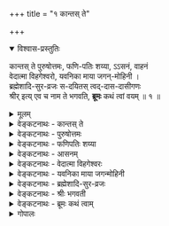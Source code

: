 +++
title = "१ कान्तस् ते"

+++

<details open><summary>विश्वास-प्रस्तुतिः</summary>

कान्तस् ते पुरुषोत्तमः, फणि-पतिः शय्या, ऽऽसनं, वाहनं  
वेदात्मा विहगेश्वरो, यवनिका माया जगन्-मोहिनी ।  
ब्रह्मेशादि-सुर-व्रजः स-दयितस् त्वद्-दास-दासीगणः  
श्रीर् इत्य् एव च नाम ते भगवति, **ब्रूमः** कथं त्वां वयम् ॥ १ ॥
</details>

<details><summary>मूलम्</summary>

कान्तस्ते पुरुषोत्तमः फणिपतिः शय्याऽऽसनं वाहनं वेदात्मा विहगेश्वरो यवनिका माया जगन्मोहिनी ।  
ब्रह्मेशादिसुरव्रजः सदयितस्त्वद्दासदासीगणः श्रीरित्येव च नाम ते भगवति ब्रूमः कथं त्वां वयम् ॥ १ ॥
</details>

<details><summary>वेङ्कटनाथः - कान्तस् ते</summary>
कान्तस्त्-अ
**कान्तस्त** इति । कान्तः - प्रियः, अनुरूपपतिरित्यर्थः ।  
ते - सर्वमङ्गलास्पदत्वेन प्रमाणसिद्धायाः ।  
एतत्-पद-द्वयाभिप्रेतं व्यञ्जितं गद्ये  
“देव-देव-दिव्य-महिषीम् (शरणागतिगद्ये)” इति ।  

</details>

<details><summary>वेङ्कटनाथः - पुरुषोत्तमः</summary>

“द्वाविमौ पुरुषौ लोके (गीता १५.१६)” इत्यादिभिस्  
स्वेनैव निरुक्तेन परत्व-व्यञ्जकेन समाख्या-विशेषेण लक्ष्मी-कान्तं विशिनष्टि - **पुरुषोत्तम** इति ।  
अत्र पञ्चम्य्-आदि-विभक्ति-त्रयेऽपि समासश् शब्द-वित्-सम्मतः ।  
अनेन हिरण्यगर्भादीनाम् अपि भगवद्-अपेक्षया ऽधमत्व-व्यञ्जनात्  
तत्-पत्नीभ्यः पुरुषोत्तम-पत्न्या उत्तमत्वं सूचितम् ।  
अवतारेऽपि ह्यसौ “नारीणामुत्तमा (रामायणे बाल. १.२७)” इत्युच्यते ।  
एवम् अस्याः पति-संबन्धेन प्रकर्ष उक्तः ।
</details>

<details><summary>वेङ्कटनाथः - फणिपतिः शय्या</summary>

अथ पत्युर् इव विभूति-संबन्धेनापि प्रकर्षं वदन्  
नित्य-सूरि-परिवृढानाम् अपि एतद्-उपकरणत्वम् उदाहरति – **फणिपतिः शय्येति** ।  
अत्र फणिपति-शब्देन सुरभिसुकुमार-शीतल-विशालोन्नतत्वादि-रूपाः पर्यङ्कगुणा व्यज्यन्ते ।  
तत्-प्रभावश् च,  

> “कल्पान्ते यस्य वक्त्रेभ्यो  
> विषानल-शिखोज्ज्वलः ।  
> सङ्कर्षणात्मको रुद्रो  
> **निष्क्रम्यात्ति** जगत्-त्रयम् ॥  
> स **बिभ्रच्**-छेखरी-भूतम्  
> अ-शेषं क्षिति-मण्डलम् ।  
> **आस्ते** पाताल-मूल-स्थः  
> शेषो ऽशेष-**सुरार्चितः** ॥  
> तस्य वीर्यं प्रभावं च  
> स्वरूपं रूपम् एव च ।  
> **न** हि **वर्णयितुं** शक्यं  
> **ज्ञातुं** वा त्रिदशैर् अपि ॥  
> (वि. पु. २.५.१९-२१) 

इत्यादिषु प्रसिद्धः ।  
स्तोत्रे च “तया सहासीनमनन्तभोगिनि (३९)” इत्यादौ ।  
</details>

<details><summary>वेङ्कटनाथः - आसनम्</summary>

**आसन**-शब्द इह काकाक्षि-न्यायाद् उभयतो योज्यः ।  
उक्तं ह्य् आद्ये पुराणे तन्-नाम-सहस्रे,  

> “भोगप्रिया भोगवती  
> भोगीन्द्र-शयनासना  
> (लक्ष्मीसहस्रनामस्तोत्रे १२० श्लो.)” 

इति, 

> “अजिता कर्षणी नीतिर्  
> गरुडा गरुडासना  
> (लक्ष्मीसहस्रनामस्तोत्रे १०० श्लो.)” 

इति च ।
</details>

<details><summary>वेङ्कटनाथः - वेदात्मा विहगेश्वरः</summary>

> “वहेयं यज्ञं प्रविशेयं वेदान्” 

इति सौपर्ण-श्रुति- (ऋग्वेदखिल-सौपर्णाध्याये ३०.१०) -विवक्षितं वेदाभिमानि-देवताधिष्ठातृत्वम् अभिप्रेत्याह - **वेदात्मा विहगेश्वर** इति ।  
वेदाधिष्ठातृतया वेदानाम् आत्मा;  
यद् वा, तद्-विशिष्टत्वेन तत्-समानाधिकरणतया वेद आत्मा यस्येति विग्रहः ।  
“सुपर्णोऽसि गरुत्मान् (तैत्तिरीयसंहिता ४-१-४२)” इत्यादिष्व् अप्य् अस्य वेदात्मत्वं ग्राह्यम् ।  
एवं सर्व-वेदाभिमानितया सर्वज्ञत्वम् अप्य् अस्य सूच्यते ।  
बलादि-गुण-जातम् अपि अमृता(प)हरणादिषु प्रसिद्धम् ।  

यद्यपि विहगेश्वर-शब्दः  

> “सत्यः सुपर्णो गरुडस्  
तार्क्ष्यस् तु विहगेश्वरः”  

इति श्रीसात्त्वतादिषु प्राणादि-पञ्चकाधिपतित्वेनावस्थितस्य गरुडस्य  
व्यूह-विशेषम् अभिधत्ते,  
तथाप्यत्र विशेषकाभावाद् गरुत्मन्-मात्र-विषयः ।  

**फणिपतिविहगेश्वरयोर्** उपादानम् इह  
मिथो विरुद्ध-जातीयैर् अप्य् अविरोधेन युगपत् सेव्यत्वं सूचयति ।  
कैमुत्याद् अन्येषां नित्यानां मुक्तानाम् अप्य् एतत्-परिजन-परिच्छद-भावेनावस्थानं ख्याप्यते,  
तेषाम् अप्य् एतद्-आज्ञा-करत्वम् उक्तं  
श्रीवकुण्ठगद्ये “शेष-शेषाशनादि-सर्व-परिजनम्” इत्यादिना ।  
एवं सर्वस्या अपि _नित्य-विभूतेस्_ तच्छेषत्वं तात्पर्यतः प्रदर्शितम् ।
</details>

<details><summary>वेङ्कटनाथः - यवनिका माया जगन्मोहिनी</summary>

अथ _लीलाविभूतौ_ अचिद्-अंशस्य प्रथमं तच्-छेषताम् आह  
**यवनिका माया जगन्मोहिनी**ति ।  
अत्र यवनिका-शब्दाभिप्रेतं  
गद्ये “भगवत्--स्व-रूप-तिरोधान-करीम् (शरणागतिगद्ये)” इति विवृतम् ।  

एतद्-ग्रन्थ-द्वय-तात्पर्येण दिव्य-दम्-पत्योर्  
अनाश्रितापेक्षया त्रिगुण-तिरस्-करण्या तिरोधेयत्वं फलितम् ।  

माया-शब्दोऽयम्  
“मायां तु प्रकृतिं विद्यात् (श्वेताश्वतरोपनिषत् ४-१०)”  
इति प्रकृति-विषयतया श्वेताश्वतरैर् अधीतः ।  
स च विचित्र-सृष्ट्य्-उपकरणतया प्रकृतेर् आश्चर्यमयत्वं व्यञ्जयति ।  
जगन्-मोहिनीत्यनेन  
जीव-परमात्मादिषु विपरीत-धी-हेतुत्वं  
शब्दादि-गुण-परिणति-शबलित--स्व-विषय-भोग्यता-बुद्धि-जनकत्वं च विवक्षितम् ।
</details>

<details><summary>वेङ्कटनाथः - ब्रह्मेशादि-सुर-व्रजः</summary>

ईदृश-प्रकृति-मोहितानां कर्म-वश्यानां संर्वेषाम् अपि  
विष्णु-पत्नी-शेषत्वम्  
उत्कृष्ट-मुखेन कैमुत्य-न्यायाद् उपलक्षयति –  
**ब्रह्मेशादि-सुर-व्रजः सदयितस् त्वद्-दास-दासी-गण** इति । 

प्रकर्ष-निदर्शनाद् ईश्वरत्व-शङ्कास्पदयोः  

> “एतौ द्वौ विबुधश्रेष्ठौ (भार. शान्ति. ३५०-१०)” 

इत्य्-आद्य्-उक्तयोर् ब्रह्मेशयोर् अप्य्  
अग्नीन्द्रादिभिर् ऐक-राश्य-सूचनाय **व्रज-गण**-शब्दौ ।  
**सदयित** इत्य् उपादाने ऽप्य् औचित्यात्  
दासी-शब्दस् तत्-पत्न्य्-अंशे ऽन्वेतव्यः ।
</details>

<details><summary>वेङ्कटनाथः - श्रीः भगवती</summary>

उक्तार्थे श्रुत्य्-आदीनि प्रमाणानि तिष्ठन्तु,  
असाधारण-समाख्यैवालम् इति ख्यापयति -  
**श्रीर् इत्येव च नाम त** इति ।  

> “श्रयन्तीं श्रीयमाणां च  
> शृण्वतीं शृणतीम् अपि  
> (अहिर्बुधन्यसंहिता २१.८)” 

> “शृणाति निखिलं दोषं  
> शॄणाति च गुणैर् जगत् ।  
> श्रीयते चाखिलैर् नित्यं  
> श्रयते च परं पदम् ॥  
> (अहि. सं. ५१.६२)” 

इत्य्-आदि-निरुक्तिर् इहाभिप्रेता । 

> “निस्-सङ्कल्पा निराश्रया (लक्ष्मीसहस्रनामस्तोत्रे १८ श्लो.)”  

इति नाम तु  

> “श्रयते च परं पदम्”  

इत्य्-आद्य्-अ-विरोधेन नेयम्  

> “अकलङ्का ऽमृताधारा (लक्ष्मीसहस्रनामस्तोत्रे १७ श्लो.)”  

इति पूर्वोक्तानुसाराच् च ।  

अ-मृतो हि परमात्मा,  
तद्-आधारा चेयम् ।  

अत एव हि सोऽपि श्री-निवासः,  
श्रीधर इति च समाख्यायते ।  
उक्तं च श्री-सात्त्वते - 

> “यतोऽहम् आश्रयश् चास्या  
> मूर्तिर् मम तदात्मिका” 

इति ।  

यन्-निवेशात् सर्वत्र प्राशस्त्य-धीः,  
सैव हि ते समाख्येत्य् एव-काराभिप्रायः ।  

निर्दोष-मङ्गल-गुणाकरत्व-ज्ञापनाय **भगवतीत्य्** उक्तिः ।  
</details>


<details><summary>वेङ्कटनाथः - ब्रूमः कथं त्वाम्</summary>

ईदृशातिशय-शालिन्याः श्रियो यथावत् स्तोतुम् अशक्यतामाह - **ब्रूमः कथं त्वाम्** इति ॥  
**त्वाम्** - उक्त-प्रक्रियया  
विष्णु-पत्नीत्वेन, तद्-इतर-सर्व-शेषित्वेन, तद्-उचित-नाम-धेयादि-योगेन च प्रसिद्धाम्  

> “न ते वर्णयितुं शक्ता  
> गुणान् जिह्वाऽपि वेधसः  
> (वि. पु. १.९.१३३)”

इति चतुर्-मुखेनापि स्तोतुम् अशक्यतयोक्तां चेति भावः ।  

**वयं** - परिमित-ज्ञान-शक्तयः । 

> “ब्रह्माद्यास् सकला देवा  
> मुनयश् च तपोधनाः ।  
> त्वां स्तोतुम् अपि नेशानास्  
> त्वत्-प्रसाद-लवं विना ॥” 

इति वचनानुसारेण  
ब्रह्मादीनां स्वस्य चात्राविशेष-व्यञ्जनाय बहुवचनम् । 

**कथं ब्रूमः** – कार्त्स्न्येन त्वद्वर्णनमशक्यं, परिच्छिद्य वर्णनं त्वनुचितमिति भावः ।

ये पुनराहुः - 

> श्रीर् नाम भगवतः सर्व-कर्तुर् अधिष्ठेया प्रकृतिर् 

इति, ये च 

> तस्य सत्ताऽहन्ता-प्रभा-शक्ति-विद्येच्छा-भोक्तृतादि-रूपेयम्,  
> शास्त्रेषु तथा-तथा व्यपदेश-दर्शनाद् 

इत्याहुः; तेषां तत्रतत्रैव शास्त्रे निर्बाधेन चेतनत्व-व्यपदेशेन निरासः ।  
अत्राप्ययमर्थः ते त्वामिति युष्मच्छब्देन, संबोधनेन च श्रियश्चेतनत्वमुपस्थापयता सूचितः । सत्तादिशब्दास्त्वस्यां भगवदन्तरङ्गविशेषणत्वाद्यभिप्रायाः । प्रकृतेरन्यत्वं तु ते यवनिकेत्यनेनापि दर्शितम् । न चास्याः प्रकृतिशब्दोपात्ततामात्रेण त्रिगुणद्रव्यतादात्म्यम्, “वासुदेवः परा प्रकृतिः (पाञ्चरात्राधिकरणभाष्ये)”, “प्रकृतिश्च प्रतिज्ञादृष्टान्तानुपरोधात् (ब्र. सू. १.४.२३)” इत्युक्ते भगवत्यपि प्रसङ्गात् । “जगदुत्पादिका शक्तिस्तव प्रकृतिरिष्यते । सैव नामसहस्रैस्तु लक्ष्मीः श्रीरिति कीर्त्यते ॥”, “मूलप्रकृतिरीशानी (लक्ष्मीसहस्रनामस्तोत्रे ६६ श्लो.)”, “प्रकृतेः पुरुषाच्चान्यस्तृतीयो नैव विद्यते” इत्यादीनि ब्रह्मवचनान्यपि लक्ष्मीनारायणयोः प्रकृतिपुरुषरूपविभक्तविभूतिविशेषाभि(मानित्वाभि)प्रायाणि । रहस्याम्नाये तु प्रकृतौ लक्ष्म्यां च विद्याशब्दः प्रयुक्त इत्येतावताऽपि न तयोस्स्वरूपैक्यम् । तत्र हि सत्त्वोन्मेषमुखेन विद्याहेतुतया प्रकृतौ विद्याशब्दः, लक्ष्म्यां तु विद्याप्रवर्तकत्वादिति विशेषः । ये तु सत्तादिविशिष्टो भगवानेव श्रीरिति वा, श्री(स्त्री)रूपनित्यविग्रहान्तरविशिष्टः स एवेयमिति वा, दैत्यमोहनभूमिकापरिग्रहन्यायेन स्वयमेव भोगार्थं परिगृहीतकादाचित्ककान्ताविग्रहः स एव श्रीरिति वा वदन्ति; तेऽपि तद्विषयनिर्बाधनित्यभिन्नचेतनत्वव्यपदेशकैस्तैस्तैरेव शास्त्रैः निराकृताः । “ह्रीश्च ते लक्ष्मीश्च पत्न्यौ (उत्तरनारायणानुवाके)” इति श्रुतिश्च पत्युः पत्न्याश्च स्वरूपभेदं स्वरसतो दर्शयति । न चात्रानन्यथासिद्धं बाधकमस्ति । इदमप्यत्र कान्तस्ते इति व्यधिकरणनिर्देशेन व्यञ्जितम् ।

ये च मन्यन्ते - 

> भगवत एव स्वरूपैकदेशः पृथग्-अहन्तया परस्-पर-भोक्तृत्वाय  
सर्वदा परिगृहीत-स्त्री-रूपः श्री-शब्दार्थः;  
तेन भेदाभेद-व्यपदेशयोश् चेतनत्वस्य चाविरोध  

इति; तेऽपि ब्रह्मणः स्वरूपतो निरवयवत्वं प्रतिपादयद्भिः प्रमाणैर् निरस्ताः । 

“नरनारीमयो हरिः” इति ब्राह्मपुराणवचनेन तु हरेर्नारीमयत्वव्यपदेशः “ज्योत्स्नेव हिमदीधितेः (सन. सं.)” इति तत्रत्यदृष्टान्तानुसारेण प्रभाश्रयस्य प्रभामयत्वव्यपदेशवत् स्वरूपभेदाविरोधेन निर्वाह्यः ।

एतेन बीजादेरङ्कुरोपादानांशवद्विश्वोपादानस्य ब्रह्मणः कार्योपयुक्तस्वरूपैकदेश एव स्वभावतो वा परिणतिशक्त्या वा, उपाधिभेदेन वा भिन्नाहन्ताश्रयः श्रीरिति व्यपदिश्यत इति पक्षोऽपि प्रतिक्षिप्तः; ब्रह्मणः स्वरूपपरिणामादेश्च शारीरके निरस्तत्वात् ।

उपहितांशभेदपक्षस्तु विग्रहाद्युपाधौ सञ्चरति निरवयवे ब्रह्मस्वरूपे सरिज्जलादौ घटादिनेवोपाधिना कस्यचिदंशस्यान्यत्राकर्षणायोगात्, घटाकाशन्यायेन पूर्वपूर्वोपहितांशपरित्यागे तु तत्तदंशरूपस्य भोक्तुरभावादुत्तरोत्तरोपहितांशानां पूर्वपूर्वांशानुभूतभोगप्रतिसन्धानानुपपत्तेः भोक्तृसन्तत्येकतामात्रेण प्रतिसन्धाने सौगतमतोन्मज्जनेन स्थिरात्मपरित्यागप्रसङ्गाच्चात्यन्तानुपपन्नः ।

अवतारपरिणामोपाधिभिन्नांश-वादिनो लक्ष्म्यादेर् नित्य-देहादि-प्रमाणैश्च निरासिरे ।  
एतद् अपि सर्वम् अत्र व्यधिकरण-प्रयोगेनैव सूचितम् ।  

> “कीर्तिश् श्रीर् वाक् च नारीणाम् (गीता १०.३४)”  

इत्य्-आदि-समानाधिकरण-प्रयोगश् च  
पूर्वापरवत् स्व-रूप--भेदेऽपि संबन्ध-विशेष-निबन्धनः ।  

> “विष्णोश् श्रीर् अनपायिनी" (वि. पु. १.८.१७) 

इत्यादिभिर् व्यधिकरण-प्रयोगैश्च भेदस् सिद्धः ।

तर्ह्य् अग्र्य-प्राय-न्यायात् सह-पठित-नार्य्-अन्तरवत् कर्म-वश्यत्वं स्यात्,  
न स्यात्, वचनविरोधे न्यायस्यानवकाशात् ।  
न चेदेवम् “आदित्यानामहं विष्णुः (गीता १०.२१)”, “वृष्णीनां वासुदेवोऽस्मि (गीता १०.३७)”, “अनन्तश्चास्मि नागानां वैनतेयश्च पक्षिणाम् (गीता १०-३०)” इत्यत्र कुतस्तथात्वनिस्तारः? निर्धारणादिति चेन्न । साजात्येऽपि वैषम्यमात्रेण तदुपपत्तेः । ईश्वरत्वानीश्वरत्वकर्मवश्यत्वाकर्मवश्यत्वादौ तु प्रमाणान्तरमेव शरणमिति । इदं चास्याः कर्मवश्यवैजात्यमिह ब्रह्मादिभ्योऽप्यधिकत्वोक्त्या प्रकाशितम् ।

नन्वर्धलक्ष्मीकविग्रहयोगः श्रीपतेः श्रियश्च विग्रहैक्यं स्वरूपैक्यं भेदाभेदं वा सूचयति । उक्तञ्च श्रीविष्णुवैभवाधिकारे – “त्वं यादृशोऽसि कमलामपि तादृशीं ते दारान् वदन्ति युवयोर्न तु भेदगन्धः । मायाविभक्तयुवतीतनुमेकमेव त्वां मातरं च पितरं च युवानमाहुः ॥” इति । तन्न; उभयेच्छया विग्रहमात्रस्यैकीकरणसंभवेनान्यथाप्युपपन्नतया विग्रहैक्यस्य श्रुत्यादिविरुद्धस्वरूपैक्यादिकल्पकत्वायोगात् । तथाप्येकेनैव परमात्मना यथाकथञ्चित् सर्वनिर्वाहे किमत्रात्मभेदस्वीकारेणेति चेन्न, कॢप्तौ वक्तव्यस्य श्रुतौ वक्तुमयुक्तत्वात् । उक्ता च श्रुतिः प्रागेव । तदनुगुणं च श्रीविष्णुस्मृतौ (९९.६) भूमिवाक्यम् “आक्रम्य सर्वां तु यथा त्रिलोकीं तिष्ठत्ययं देववरोऽसिताक्षि । तथा स्थिता त्वं वरदे तथापि” इत्यादिकम् । “नानयोर्विद्यते परम् (वि. पु. १.८.३५)” इत्यादिभिः पुराणवचनैः, “एकतत्त्वमिवोदितौ (अहिर्बुध्न्यसंहिता ३.२६)” इत्यादिभगवच्छास्त्रवचनैश्च स्वरूपैक्यमनयोरपास्तम् । लाघवतन्मात्रावलम्बने तु सर्वेषामप्यात्मनामैक्यं प्रसजेत् ।

आत्म-भेदम् अनिच्छन्तो  
भाष्यादिषु निराकृताः ।  
दिव्ययोस् त्व् इह दम्पत्योः  
मिथो भेदः प्रसाधितः ॥ २ ॥

सर्वेषाम् आत्मनां यैस् तु  
भिन्नाभिन्नत्वम् इष्यते ।  
लक्ष्मी-नारायणैक्योक्तिः  
तेषां, सद्भिर् उपेक्ष्यते ॥ ३ ॥

यत्र क्वचिद् अ-भेदोक्तिर्  
यद्य् आप्त-वचने भवेत् ।  
“राम-सुग्रीवयोर् ऐक्यम् (रामा. सु. ३५.५१)  
इत्य्-आदिवद् इहास्तु सा ॥ ४ ॥

अत्र निर्विशेषचिन्मात्रब्रह्मस्वरूपतिरोधानानकरी मिथ्याभूता मायैव कल्पितरूपविशेषोपश्लिष्टब्रह्मप्रतिच्छदवती लक्ष्मीरित्युच्यते इति पक्षोऽपि तादृशब्रह्मतत्तिरोधानादिनिरासादेव निर्धूतः । इदमप्यत्र मायायाः प्रस्तुतदम्पतिव्यतिरिक्तजगन्मोहनत्वोक्त्या प्रख्यापितम् ।

ननु यवनिका बहिरन्तस्स्थितयोः दृष्टिप्रसरनिरोधेन मिथोऽवलोकनविरोधिनी लोके दृष्टा । अतः श्रियोऽपि यवनिका तथा स्यात् । मैवम्, तदधीनसर्वव्यापारया मायया तस्याः सर्वविषयसहजदृष्टिनिरोधायोगात् । क्षेत्रज्ञानामपि भगवन्मायया धीसङ्कोचस्य दुष्कृतोपाधिकत्वात् अकर्मवश्येषु नित्यमुक्तेश्वरेषु तत्प्रसङ्गाभावादिति ।

अस्तु तर्हि कर्मवश्यतादात्म्यात् कर्मफलान्वयः, ब्रह्मादीनां कर्मवश्यत्वं तावत् “युगकोटिसहस्राणि विष्णुमाराध्य पद्मभूः । पुनस्त्रैलोक्यधातृत्वं प्राप्तवानिति शुश्रुम ॥ (इतिहाससमुच्चये १३.८)” इत्यादिभिः प्रसिद्धम् । किं पुनस्तत्पत्नीनाम् । ताभिश्च तादात्म्यमस्यास्तत्रतत्र विशेषतस्तत्तत्सामानाधिकरण्येन व्यज्यते । गायत्रीकल्पेषु च सन्ध्यात्रये वर्णवाहनादिविशेषितं रूपत्रयमेकस्या एव देवतायाः प्रतिपाद्यते । उक्तं च कैश्चिल्लक्ष्मीस्तोत्रे -“गीर्देवतेति गरुडध्वजवल्लभेति” इत्यादिभिः । अतः कर्मवश्यतादात्म्याद् यवनिकारूपितमायातिरोहितज्ञानत्वमस्या उपपद्यत इति । तदसत् । विशेषतः सामानाधिकरण्यस्य “यद्यद्विभूतिमत् सत्त्वम् (गीता १०.४१)” इत्युक्तेन विभूत्यध्यायन्यायेन निर्वाहात् । तापनीयोपनिषदि, घृतसूक्ते च लक्ष्म्यास्तेते शब्दा अपि निरुक्तिविशेषैस्तत्तद्विभूतियोगेन वा नेतव्याः । गायत्रीकल्पानां तु लक्ष्मीविभूतिभूताया एव गायत्र्याख्यायाः देवतायाः सन्ध्याभेदेन वैष्णव्यादिसमाख्यानुगुणवाहनरूपादिपरिग्रहशक्त्या माहात्म्यवर्णने तात्पर्यं तत्र तत्र व्यक्तम् । तादृशाश्च वाहनादयोऽन्ये स्युः । न हि सारूप्यमात्रोग त एवैत इति निश्चयः, अनेकेषामेकजातीयवाहनादिदर्शनात् ।

द्रुहिणादिषु केषांचिदीश्वरव्यक्तिताभ्रमात् । तत्पत्नीष्वपि लक्ष्म्यंशवादः श्रुत्यादिबाधितः ॥ ५ ॥

एतदभिप्रायेण ह्यत्रोक्तम् - सदयितस्त्वद्दासदासीगण इति ।

अस्त्वेवं, तथापि स्त्र्यंशमात्रापेक्षयैव श्रियो विभूतिमत्त्वमस्तु, ब्राह्मवैष्णवादिपुराणेषु तथा दर्शनात् । अतः श्रीमत एव सर्वविभूतिशेषित्ममिति । अत्र ब्रूमः - “दासभूताः स्वतस्सर्वे ह्यात्मानः परमात्मनः (अहर्बुध्न्यसंहितायां मन्त्रराजपदस्तोत्रे १२ श्लो.)” इत्यादिभिः सर्वेषामात्मनां परमात्मदासत्वसिद्धेः “जायापत्योर्न विभागः (आप. धर्म. २.६.१५.१६)” इति न्यायात् पतिदासानां पत्नीदासत्वमवर्जनीयम् । नन्वेवं पत्न्या अपि पहिदासत्वे सहि, तां प्रति (पति)दासानां दासत्वमयुक्तं स्यात् । तन्न, लोके वेदे वा क्वचिदपि पत्न्याः पतिं प्रति दासत्वाभावात् । अत एता हि “यदा यदा हि कौसल्या दासीवच्च सखीव च (रामा. अयो. १२.६८)” इति दृष्टान्ततयोच्यते । “अहं शिष्या च दासी च भक्ता च तव माधव” इति (वाराहे) भूमिवचनमप्युपचारतो नेयम् । यद्यपि पत्नीनां पतिदासत्वं, तथाऽपि पतिदासान्तराणां तद्दासत्वमपि यथालोकं युज्यते । अस्ति च सर्वेषां भगवद्दासत्वेऽपि तत्तदुपाधिभिः मिथो दासत्वम् । इह त्वेकयैवेच्छया विभूतिद्वयस्य नित्यमुभयार्थतयोपात्तत्वाद् देवताद्वन्द्वहविर्न्यायेन ब्रह्मादीनामुभयशेषत्वं युक्तमेव । गद्यादिषु विभूतिमध्ये तस्याः पाठोऽपि पत्यपेक्षया पारार्थ्यमात्रसाम्यादुपपन्नः । आत्मान्तराणां सर्वेषां लक्ष्मीतत्पतिदासताम् । ‘मकारस्तु तयोर्दास’ इति केचिदधीयते ॥ ६ ॥

एवं सति भगवत्पत्न्यन्तरापेक्षया ब्रह्मादीनां दासत्वं भवतु वा मा वा, उक्तं तावदुपपन्नम् । अतः “पुन्नामा भगवान् हरिः । स्त्रीनाम्नी लक्ष्मीर्मैत्रेय (वि. पु. १.८.३५)”, “यो यो जगति पुम्भावः स विष्णुरिति निश्चयः । यो यस्तु नारीभावः स्यात् तत्र लक्ष्मीर्व्यवस्थिता ॥ (सनत्कुमारसंहिता) इत्याद्युक्तो विभूतिविभागस्तु लौकिकदम्पत्योर्यथोचितविनियोगानुगुणभूषणादिविभागवन्नित्येच्छानियमितविशेषाभिमानार्थ इत्यभिप्रायेण फणिपत्यादीनामप्यत्र लक्ष्मीशेषत्वोक्तिरिति ।

केचित्तु नानाविधवादिविप्रतिपत्तिमोहिताः सर्वथा दुर्निरूपं लक्ष्मीतत्त्वमिति मन्यन्ते । तेऽप्येवमिह निरूपणेन निर्धूताः । किञ्च सदसदनिर्वचनीयत्वादिरूपदुर्निरूपत्वं तत्तन्मतनिरासादेव निरस्तम् । येनकेनचिदाकारेण दुर्निरूपत्वं तु सर्वत्रापि संभवति, उपयुक्तांशनिरूपणस्यापि संप्रतिपन्नसाम्यान्नात्र विशेष इति ॥ १ ॥
</details>

<details><summary>गोपालः</summary>

ततोऽपि स्तोत्ररत्नस्य पूर्वरचितत्वसम्भवः । श्लोकचतुष्टयमात्रघटितेयं स्तुतिः । मातृविषये शिशुत्वमभिमन्यत इव । सौन्दर्यलहर्यां श्रीशङ्करभगवत्पादैः द्रमिडशिशुरित्यात्मा मातृसन्निधौ निर्दिश्यते । मातृप्रसादनाय दीर्घस्तुतेरनपेक्षा । शारीरकाध्यायसंख्याऽऽदृता चतुस्संख्ययास्य स्तोत्रस्य । शारीरकाध्यायविषयाः क्रमेणास्यां चतुश्श्लोक्यां भगवतीव श्रियामपि संघटन्ते । 'स्वशेषाऽशेषार्थो निरवधिकनिर्बाधमहिमा फलानां नेता यः फलमपि च शारीरकमितः । श्रियं तत्सध्रीचीं तदुपसदनत्रासशमनीमभिष्टौति स्तुत्यामवितथमतिर्यामुनमुनिः ॥' इत्याचार्यश्लोकोऽत्र भाव्यः । अनेन ईश्वरत्वस्य मिथुने व्यासज्यवृत्तित्वं सिध्यति । 'लोककान्तस्य कान्तत्वात्' इति रामविषये गीतमादिकविना । सर्वलोककमनीयः सर्वलोककान्तः श्रियः कान्तः । ते कान्तः सर्वलोककान्तः । ते कान्तः पुरुषोत्तमः । श्रीकान्तमुद्दिश्य पुरुषोत्तमत्वं विधीयते । उद्देश्यं पूर्वं, विधेयं परम् । 'ह्रीश्च ते लक्ष्मीश्च पत्न्यौ' इति पुरुषसूक्तोत्तरानुवाकः । श्रीभूमिपत्नीयुगलदर्शने भर्तुः पुरुषसूक्तप्रतिपाद्यस्य पुरुषस्याभिगम्यत्वं निश्चित्य तत्संनिकर्षं प्राप्य 'ते' इति तत्रैव प्रत्यक्षं संबोध्यते तत्पूर्वं परोक्षतयैव भगवन्निर्देश कृतः 'स' इत्यादिना । तत्र पत्या पत्न्यौ निरूप्येते, 'ते पत्न्यौ ह्रीश्च लक्ष्मीश्च' इति । अत्र पतिर्निरूप्यते पत्न्या 'ते कान्तः पुरुपोत्तमः' इति, 'रामानुजं लक्ष्मणपूर्वजं च' इति न्यायेन । 'मातर्लक्ष्मि यथैव मैथिलजनस्तेनाध्वना ते वयं त्वद्दास्यैकरसाभिमानसुभगैर्भावैरिहामुत्र च । जामाता दयितस्तवेति भवतीसम्बन्धदृष्ट्या हरिं पश्येम प्रतियाम याम च परीचारान् प्रहृष्येम च ॥' इति श्रीगुणरत्नकोशश्लोकोऽत्र भाव्यः । 'पुंसूक्तादिप्रसिद्धो गुणनिधिरघजिद्ब्रह्मशब्दार्थ उक्तः' (1.1.35) 'नानागमोद्यद्विशयशमनतश्श्रीमति ब्रह्मतोक्तेः' (1.1.38) इति सारावल्युक्तमिह भाव्यम् ॥  
ते कान्तः पुरुषोत्तमः इत्यत्रोपक्रम एव पठनेन श्रीभाष्यप्रदर्शितरीत्या ब्रह्मशब्दार्थोपक्रमत्वं स्तोत्रस्य ब्रह्मशब्दार्थोपक्रमत्वं लभ्यते । पुरुषोत्तमस्यैव मोक्षप्रदत्वप्रसिद्धिः खण्डनखाद्यग्रन्थकृता श्रीहर्षेण प्रख्यापिता नैषधीयद्वितीयसर्गारम्भे 'अधिगत्य जगत्यधीश्वरादथ मुक्तिं पुरुषोत्तमाद्यथा । वचसामपि गोचरो न यः स तमानन्दमविन्दत द्विजः ॥' (2.1) इति । एतन्नाम्ना तृतीयश्लोककथितवैष्णवाध्वपारगमनरूपश्रेयःप्रदानसामर्थ्यम् एतद्दिव्यमिथुनस्यास्तीति सच्यते । 'वेदान्तास्तत्त्वचिन्तां मुरभिदुरसि यत्पादचिह्नैस्तरन्ति' इति श्रीगुणरत्नकोशे श्रियः पतित्वस्य परब्रह्मोपलक्षकत्वं कथितमिव । 'ते' इति वदन् मातृनिकटे आगत्य तां संबोधयति । 'ते' इति पदेन 'ते पत्न्यौ' इति श्रुतिः स्मार्यते । 'लक्ष्मीस्ते पत्नी' इति भगवन्तमुद्दिश्य प्रयुक्तस्य वाक्यस्य स्थानेऽत्र मातरमुद्दिश्य 'ते कान्तः पुरुषोत्तमः' इति पदविपरिणामः क्रियते । 'श्रीमान् लोकत्रयाश्रयः' हति सहस्रनामसु पठनेन श्रीमत्त्वात् लोकत्रयं तमाश्रयते, इतरथा तस्याऽभिगम्यत्वमेवन स्यादितीदं व्यज्यते । ते इत्यत्र संबोध्या प्रति निर्देशः 'श्रीरित्येव च नाम ते' इति चतुर्थपादे श्लोकान्ते पुनरभ्यस्ते । ते, ते, इति पुनः पुनः पठनं 'ह्रीश्च ते लक्ष्मीश्च पत्न्यौ' इत्यत्र ते पदस्यानुकरणं, आदरबाहुल्येनाम्रेडनं च व्यञ्जयति ॥  
पुरुषोत्तमशब्दो भगवति लोकवेदप्रसिध्या रूढः । तस्मिन्नेव मुख्यवृत्तः । अन्यत्र तद्गुणलेशयोगादौपचारिकः । 'यस्मात् क्षरमतीतोऽहमक्षरादपि चोत्तमः । अतोऽस्मि लोके वेदे च प्रथितः पुरुषोत्तमः' इति गीताश्लोकः स्मार्यतेऽत्र पुरुषोत्तमशब्दपठनेन । 'प्रथितः' इति गीताश्लोकपदेन रूढिरूपा प्रसिद्धिर्द्योत्यते । प्रथितः प्रसिद्धः । कूटस्थशब्दवाच्यादक्षरान्मुक्तात्मनोऽपि अतीतत्वरूपाधिकत्वम्, उभयविभूतिनायकत्वं च द्योत्यते । पुरुषोत्तमशब्दनाक्षरशब्दवाच्यसर्वभूतानि लीलाविभूतिः । कूटस्थशब्दवाच्यनिर्विकारनित्यमुक्तपुरुषाः नित्यविभूतिस्थाः । फणिपतिः, विहगेश्वरः इति नित्यसूरिपरिचर्यमाणोक्तिः पूर्वार्धे नित्यविभूतिनायकत्वं गमयति । उत्तरार्धे ब्रह्मेशादिसुरव्रजतद्दयितादिस्वाम्यकथनेन लीलाविभूतिनायकत्वं समर्प्यते । नागोत्तमशब्दवत्पुरुषोत्तम शब्दो विगृह्यते शाब्दिकैः पुरुषेषूत्तम इति । 'उत्तमः पुरुषस्त्वन्यः परमात्मेत्युदाहृतः । यो लोकत्रयमाविश्य बिभर्त्यव्यय ईश्वरः' इति गायता भगवता उत्तमः पुरुषः इति व्यस्तप्रयोगेऽपि इयं रूढिरस्तीति ज्ञाप्यते । 'परं ज्योतिरुपसम्पद्य स्वेनरूपेणाभिनिष्पद्यते, स उत्तमः पुरुषः' इति दहरप्रजापतिविद्ययोरभ्यस्तश्रुतिवाक्ये पठितः 'उत्तमः पुरुषः' नारायणपरो ज्योतिः पुरुषोत्तमः । श्रीशाङ्करगीताभाष्ये 'आभ्यां क्षराक्षराभ्याम् अन्यः विलक्षणः, क्षराक्षरोपाधिद्वयदोषेणास्पृष्टो नित्यशुद्धबुद्धमुक्तस्वभावः - उत्तमः उत्कृष्टतमः पुरुषस्त्वन्योऽत्यन्तविलक्षणः आभ्यां परमात्मा इति परमश्चासौ देहाद्यविद्याकृतात्मभ्यः, आत्मा च सर्वभूतानां प्रत्यक् चेतनः, इत्यतः परमात्मेति उदाहृतः उक्तः वेदान्तेषु । स एव विशेष्यते यः लोकत्रयं भूर्भुवस्स्वराख्यं स्वकीयया (चैतन्य)बलशक्त्या आविश्य प्रविश्य बिभर्ति स्वरूपसद्भावमात्रेण बिभर्ति धारयति, अव्ययः न अस्य व्ययः विद्यते इत्यव्ययः, कः, ईश्वरः सर्वज्ञः नारायणाख्यः ईशनशीलः ॥  
यथा(व्या)ख्यातस्य ईश्वरस्य 'पुरुषोत्तमः' इत्येतत् नाम प्रसिद्धम् । तस्य नामनिर्वचनप्रसिद्ध्या अर्थवत्वं नाम्नो दर्शयन् 'निरतिशयः अहमीश्वरः' इत्यात्मानं दर्शयति भगवान् - यस्मात् क्षरमतीतः अहं संसारमायावृक्षम् अश्वत्थाख्यम् अतिक्रान्तः अहम् अक्षरादपि संसारमायारूपवृक्षबीजभूतादपि च उत्तमः उत्कृष्टतमः ऊर्ध्वतमो वा, अतः ताभ्यां क्षराक्षराभ्याम् उत्तमत्वात् अस्मि लोके वेदे च प्रथितः प्रख्यातः । पुरुषोत्तमः इत्येवं मां भक्तजनाः विदुः । कवयः काव्यादिषु च इदं नाम निबध्नन्ति' इति । 'हरिर्यथैकः पुरुषोत्तमः स्मृतः', 'स उत्तमः पुरुषः' इत्यादि लेकिवेदप्रसिद्ध्या पुरुषोत्तम इति मां भक्तजना विदुः' इति तत्र भाष्योत्कर्षदीपिका व्याख्या । 'राघवं शोभयन्त्येते षड्गुणाः पुरुषोत्तमम्' इत्ययोध्याकाण्डारम्भे राघवस्य पुरुषोत्तमत्वं तन्नामसंपादकापूर्वषड्गुणविशिष्टत्वं चोक्तम् । 'राघवत्वेऽभवत्सीता', 'सीता लक्ष्मीः' इति पराशरः । राघवं कामयमाना रावणावरजा राक्षस्यपि राघवे पुरुषोत्तमशब्दं प्रयुयुजे । 'पुरुषोत्तमः कः' इति प्रष्टुः यामुनाचार्यस्य ईश्वरभक्तं कालिदासं पृच्छ इति भावः ॥  
यथा त्वत्कान्तः पुरुषोत्तमः तथा त्वं 'नारीणामुत्तमा वधूः' । सुतरां तुल्यत्वं दम्पत्योः । श्रियः पतेः अनुरूपः शय्या फणिपतिः । ईश्वरमिथुनस्य फणिपतिः शय्या, सिंहासनं च, विहगेश्वरः औपवाह्यम् इति पतीश्वरशब्दाभ्यां शय्यावाहनविषयप्रयुक्ताभ्यां द्योत्यते । कान्तर्योर्दम्पत्योः कीर्तने तयोः का उत्तमा शय्या इत्याकाङ्क्षा सहजा । सा सद्य एव पूर्यते फणिपतिश्शय्या इति कीर्तनेन । योगीश्वरमिथुनमिदं सिद्धानां योगिनां सन्निधौ मिथश्शत्रूणां शाश्वतिकविरोधिनामपि परस्परं वैरत्यागो भवति इति सूत्रितं भगवता पतञ्जलिना 'तत्सन्निधौ वैरत्यागः' इति । फणिपतिपन्नगाशनयोरत्र शेषिदम्पत्योस्सकाशे परममैत्र्या सततसहसन्निधानं स्वामिनोर्नित्यसिद्धयोगित्वं सूचयति । फणिपतिः शय्या आसनं च भवति । 'तया सहासीनमनन्तभोगिनि प्रकृष्टविज्ञानबलैकधामनि । फणामणिव्रातमयूखमण्डलप्रकाशमानोदरदिव्यधामनि ।' इति स्तोत्ररत्नश्लोकोऽत्र भाव्यः । 'अनन्तभोगिनि' इति तत्रत्यपदस्यार्थद्वयं ग्राह्यम् । अनन्तनामा भोगी तस्मिन्नित्येकोऽर्थः । अनन्तसुखिनीत्यपरोऽर्थः । आसीनयोश्शयानयोश्च दम्पत्योरिवास्यानन्तस्यापि भोगः सुखानुभवोऽनन्तः । तद्भोगानवरो भोगो न भोगोऽस्य । कदाचित् दम्पत्योश्शय्यासनभोगः सान्तस्स्यात् । तयोर्भोगस्य सान्तत्वकल्पनेऽपि अस्य फणिपतेश्शय्यासनभूतस्य नियमेनाऽऽनन्त्यमेव भवति ॥  
शय्या प्रायेण अचेतना भवेत् । अनयोश्शय्या प्रकृष्टविज्ञानबलैकधामा सर्वज्ञश्चेतनः । चेतनस्य शय्याभवनेऽस्ति भूयस्सौकर्यम् । शयानदम्पत्योस्सदा जाग्रता शेषिदम्पत्यभीष्टसर्वविधसुखसम्पादनैकनिरतेनानन्तेन शय्या भूतेन शेषिणोस्तदा तदा जायमानसर्वेच्छाज्ञात्रा तयोर्यथा यया सुखं जायेत तथा तथा आत्मानं विपरिवर्तनविपरिणमनाभ्यां प्राध्वं कारयितुं शक्यते । एतस्य चेतनत्वमनुकूलम् । विश्वं बिभ्रितोरनन्तस्वरूपयोः दम्पत्योर्भरणे चेतनभूतशय्यायाः दुर्भरभारवहनेन दुःखवेदनासम्भवोऽस्ति । शय्याया अचेतनत्वे नेदृशकष्टस्यापातसंभवः । सुदुर्वहसुमहद्भारपीडितश्चेतनः वेदनाबलेन भृशमुछ्वसेन्निश्वसेच्च । शय्यायाश्चेतनत्वे ईदृशं कष्टमापद्येत । विश्वं कृत्स्नं शिरोभिः सततं लीलयैवानायासेन बिभ्राणस्यानन्तस्य बलस्यानन्तत्वात् न तस्य मनागपि व्यथाजनिः अनन्तशेषिमिथुनभारवहनादिना इति व्यञ्जितं 'प्रकृष्टविज्ञानबलैकधामनि' इति स्तोत्ररत्नश्लोके विज्ञानबलयोर्निरवधिकत्वकथनेन । 'एकधाम' इत्यत्र एकशब्देन ज्ञानबलकाष्ठयोस्सहवर्तित्ववैरल्यं सूच्यते । चेतनसंभावितभारवहनवेदनाजनितोच्छ्वासनिःश्वासाभावः बलिष्ठायामचेतनायां शय्यायां सुसंभवः । सर्वेश्वरेश्वरः कान्तः पुंप्रधानेश्वरेश्वरी लोकैकेश्वरी अस्य जगतः ईशाना पत्नी । सर्वलोकेश्वरमिथुनस्यासनं सिंहासनमेव भवेत् । पुरुषोत्तमपदस्य विग्रहप्रतिपादनेऽस्ति काचिद्दुर्घटता । सा च फणिपतिभाष्येण घट्यते । नागोत्तमादिवत्सिद्धं भवतीति तद्भाष्यभाषितमपि अस्य कवेः स्मृतिपथमारूढम् । 'पुरुषोत्तमः' 'फणिपतिः' इत्यव्यवहितसमभिव्याहारेण एतद्विषयफणिपतिभाष्यमपि सिस्मारयिषितम् ॥  
उभयविभूतिनायकेनानेन मिथुनेन स्वशासनीयविभूतिद्वयसततसञ्चरणार्थं सर्वोत्तमं वेगवत्तमं वाहनं ध्रुवमाकाङ्क्ष्येत । सर्वलोकमातापितराविमौ दम्पती । आर्ताः प्रजास्सर्वा विश्वस्थाः आर्तितितीर्षया रक्षतु भगवानिति 'भृशं क्रन्देयुः' दुर्मोचोद्भटकर्मकोटिनिगडिताः तापत्रयातुराः संसारान्मोचनं काङ्क्षन्तः आसते । तत्फलदातारौ इमौ दम्पती सर्वबन्धेभ्यो मोक्षणायाह्वयेरन् । आपन्नार्तिप्रशमने बद्धदीक्षेण मिथुनेन अतिवेगमतिक्षिप्रं तत्समीपगमनाय तद्रक्षणाय च वेगवद्वाहनं ध्रुवमपेक्ष्येत । 'आहुः श्रुतिं विबुधनायक तावकीनामाशागणप्रशमहेतुमधीतवेदाः । आकर्णिते तदियमार्तरवे प्रजानामाशाः प्रसाधयितुमादिशति स्वयं त्वाम्' इति देवनायकपञ्चाशत् श्लोकः, 'आनेतुमात्मरभसेन समीहमानः रक्षोन्मुखं नतगृहेषु रमासहायम् । प्रायः प्रभोस्तदपृथक्स्थितिवृत्तिशक्तिं सङ्कल्पमप्युपहरिष्यति तद्रथोऽसौ ॥' (10.17) इति सङ्कल्पसूर्योदयश्लोकश्चात्र भाव्यौ । आकाशयानेन लोकत्रयसञ्चरणं दम्पत्योर्भोगाय भवेत् । कर्दमदेवहूत्योराकाशविमानसञ्चरणादिविहारप्रचुरं गार्हस्थ्यं वैमानिकैरपि प्रार्थ्यमनुपममिति शुकेन वर्णितम् । सर्वलोकसञ्चारणायातिवेगवत्गगनमार्गधावनदक्षगरुडादिवाहनमेवानुकूलतमम् । वेदात्मा च गरुत्मान् सुपर्णः । वेदरूपं शास्त्रमेव दिव्यमिथुनं वहन् अस्मत्कर्णसमीपमागत्य श्रवणादिपरम्परयाऽस्मद्धृदि प्रतिष्ठापयेम्(त्?) । 'शेषश्चित्तं विमलमनसां मौलयश्च श्रुतीनां सम्पद्यन्ते विहरणविधौ यस्य शय्याविशेषाः' इति प्रसिद्धत्वेन गीतं श्रीस्तुतौ । शेषशय्या कीर्तनानन्तरं वेदमौलिरूपशय्यायाः तदात्मभूतसुपर्णकीर्तनद्वारा सूचनं न्याय्यमेव ॥  
'यवनिका माया जगन्मोहिनी' - परस्परकमनीयौ नित्ययुवानौ लावण्यनिधी दम्पती । तयोरेकान्तबहिर्विहारादिसाधकशय्यावाहनादिकथनं न्याय्यमेव । दम्पत्योः शय्याविहारकथनेन 'यान्यन्यानि यथासुखं विहरतो रूपाणि सर्वाणि तान्याहुस्स्वैरनुरूपरूपविभवैर्गाढोपगूढानि ते' इत्यन्तिमश्लोकवर्णितरीत्या नित्ययुक्तयोरनयोः प्रायेण गाढोपगूढत्वेन वर्तनं सूचितं भवति । तयोस्तद्विग्रहयोर्वा जनतादृश्यत्वेऽत्यन्तमनौचित्यं भवेत् । सर्वे लोकाः अन्धाः एतद्दम्पतिदर्शनविषये । भगवतस्स्वरूपतिरोधानकरी माया यवनिकाभूय चर्मचक्षुषो जनान् तद्वीक्षणात्यन्तासमर्थान् कृत्वा दम्पत्योः गाढोपगूढादीन्यत्यन्तं गूहयति । 'मायायवनिकाच्छन्नम्' इति भागवते । 'भूयश्चान्ते विश्वमायानिवृत्तिः' (1.10) इति श्वेताश्वतरे मायायाः विश्वजनमनोनयनतिरोधायकविश्वमायात्वं निगदितम् । अस्मिन् श्लोके कीर्तिता यवनिका विश्वमाया सर्वजगन्मोहिनी । विश्वस्मिन् नैकोऽपि मायातिरस्करिण्यतिरोहितोऽस्ति एतेन योगमायासमावृतत्वात् दिव्यमिथुनस्य माययाऽपहृतज्ञानानां जनानां एतद्दम्पती विहारदर्शनस्य न प्रसक्तिः । विजितमायानां विमलमनसां दर्शनपथप्राप्तौ नैतयोर्विहाराणां कश्चिदपायः । विमलमनसां तेषां चित्तमपि पूर्वकीर्तितफणिपतिवत् वेदमौलिवच्च स्वयमपि मिथुनविहारशय्या भवन्तीति पूर्वोदाहृतश्रीस्तुतिश्लोके गीतम् । अनयोरात्ममिथुनयोर्ज्ञानानन्दपरीवाहमयज्ञानतदवस्थामात्रभूतविहाराणां न प्राकृतत्वगन्धलेशोऽपि शक्यशङ्कः ॥  
'ब्रह्मेशादिसुरव्रजः' - पूर्वार्धनित्यविभूतिस्तन्नायकत्वं चोक्तम् । तस्याः स्वयं प्रकाशत्वेऽपि माययाऽपहृतज्ञानाय विश्वस्मै अप्रकाशमानत्वं चोक्तम् । अत्र लीलाविभूतौ ब्रह्मेशादीनां सुरमुख्यानां तन्महिषीणां च दिव्यमिथुननियाम्यत्वेनान्तर्गतत्वं समेषां तेषां तन्मिथुनदासत्वं च कीर्त्यते । प्रथमं पूर्वार्धे शेषाग्रगण्यस्य शेषत्वमुक्तम् । प्रभुसंमितस्य विश्वशासितुः वेदस्य चास्मद्बुद्धिसमीपं वाहनीभवनेन शेषत्वमुक्तम् । अस्मान् परब्रह्मसमीपवाहयितृ शब्दब्रह्म । 'शब्दब्रह्मणि निष्णातः परं ब्रह्माधिगच्छति', 'शब्दब्रह्मणि निष्णातो न निष्णायात्परे यदि । श्रमस्तस्य वि(श्रम)फलः (ह्य)अधेनुमिव रक्षतः' इति श्रीभागवते । अत्र दिव्यमिथुनस्य ब्रह्मेशादिसर्वदेवतोपास्यत्ववर्णनेन मनुष्यादीनामप्युपास्यत्वं किंपुनर्न्यायसिद्धम् । तृतीयश्लोके 'नृणाम्' इति मनुष्यकीर्तनपूर्वकं मनुष्यसामान्यस्य एतन्मिथुनोपासनेन चतुर्विधफलप्राप्तिसंभावना, तद्विना तदसंभावना च गीयेते । मनुष्याधिकारं शास्त्रमिति बोधयत्सूत्रमपि नृणामिति पदेन सूच्यते । तदुपर्यपि देवमुख्यानां मोक्षार्थं तदुपासनकर्तव्यतायाः निर्णायकं देवताधिकरणं मध्वाद्यधिकरणद्वयमपि सूच्यते प्रथमश्लोकतृतीयपादेन । अत्र तेषामपि प्रत्यगात्मनां, 'दासभूतास्स्वतस्सर्वे ह्यात्मानः परमात्मनः । अतोऽहमपि ते दासः इति मत्वा नमाम्यहम्' इत्यहिर्बुध्न्यवचनेन दास्यैकस्वरूपत्वं कथ्यते । विश्वाचार्याः विधिशिवमुखाः इदं तत्त्वं स्पष्टं गृणन्ति । स्वस्वरूपभूतायाः दास्यनिष्ठायाः स्वयमाचरणं च वेदयन्ति अस्मान् तदाचारे स्थापनाय । समुदायवाचिना व्रजशब्देन सर्वेषां देवानां तन्महिषीणां च वर्तमानं मिथस्तारतम्यमगणयित्वा ईश्वरमिथुनं प्रति एकराशित्वेन ऐकरूप्येण दासभूतत्वं द्योत्यते । मिथो भूयस्तारतम्यवन्तो ब्रह्मादिदेवाः ईश्वरमिथुनदासभूतैकवर्गघटका भवन्ति अविशेषेण । इदमेव व्यञ्जितमुदाहृताहिर्बुध्न्यसंहितावचनेन सर्वेषामात्मनां स्वतो दासभूतत्वात् तदविशेषेण तद्वदेव तत्सामान्येन महेश्वरस्यापि स्वस्य स्वतो दासभूतत्वस्य कीर्तनेन ॥  
'सदयितः' - न केवलं दासास्ते, तत्पत्न्योऽपि दास्य एव । देवास्सर्वे स्वदयितासहिताः कुटुम्बीभूय तद्दास्यं परमादरेणानुतिष्ठन्ति । देवगणस्सर्वोऽपि तद्दासगणः, देवदयितागणस्सर्वोऽपि तद्दासीगणः । 'देवतिर्यङ्मनुष्येषु पुंनामा भगवान् हरिः । स्त्रीनाम्नी श्रीश्च विज्ञेया नानयोर्विद्यते परम् ॥' इति पराशरेण भगवता सर्वेषां पुंसां हर्यंशत्वं, सर्वासां स्त्रीणां लक्ष्म्यंशत्वं च विभज्येव कथितं स्त्रीपुंसयोरशंत्वे । दम्पत्योर्मिथः पराशरकथितरीत्या विभागे सत्यपि स्त्रीणां पुंसां च सर्वेषां दम्पत्योरविभागेन दासत्वमस्त्येव । देवेति श्लोकस्य, 'सर्वस्योभयात्मकत्वेऽपि तत्राऽऽभिमुख्यातिशयविशेषात् अर्थवाण्यादीनां तदात्मकत्वमुक्तम्' इति श्रीविष्णुचित्तीयव्याख्यया इदमनुगृह्यते । देवतिर्यङ्मनुष्येष्वित्यत्र शास्त्राधिकारभाजो देवमनुष्याः तदनधिकृताः तिर्यञ्चश्च कीर्त्यन्ते । शास्त्राधिकार्यनधिकारिणामपि सर्वेषां प्राणिनामीश्वरमिथुनदास्यमेव स्वरूपम् । 'अकारेणोच्यते विष्णुः उकारो लक्ष्मिवाचकः । मकारस्तु तयोर्दासः इति प्रणवलक्षणम् ॥' इति श्रुत्या सर्वेपां स्त्रीपुंसाम् अविशेषेणोभयदासत्वं श्रावितम् । इदं स्पप्टं विव्रियतेऽत्र श्लोकं सम्बोध्यमानलक्ष्मीदास्यकथनेन । दासगणः इत्येतावन्मात्रोक्तावपि दासदयितानां दासीनामपि दासगणेऽन्तर्भावो लभ्यत एव । दासीत्यधिकोक्त्या स्त्रीपुंभेदागणनेन सर्वेषां देवात्मनामुभयदासत्वं स्पष्टीक्रियते ॥  
'श्रीरित्येव च नाम ते' - उभयविभूतिशेषित्वेनोत्कर्षः उक्तः श्रियाः तद्भर्तुश्च । स चोभयोस्साधारणः । अत्र श्रीरिति नाम्नैवास्याः उत्कर्ष उच्यते एतन्नाम्नाऽस्याः पुरुषकारत्वरूपासाधारणाकारेण भगवतोऽप्यधिक उत्कर्षः प्रतिपाद्यते । आकारत्रयसम्पन्ना श्रीः, आकारद्वयसम्पन्नो भगवान् । श्रीशब्दस्यार्षनिर्वचनेनानेकार्थाः प्रतिपादिताः ॥  
'शृणाति निखिलान् दोषान् श्रीणाति च गुणैर्जगत् । श्रीयते चाखिलैर्नित्यं श्रयते च परं पदम् । श्रयन्तीं श्रीयमाणां च शृण्वतीं शृणतीमपि ।' (अहि. सं. २१.८) इति स्मर्यते । 'श्रीङ् सेवायाम्', 'शृ विस्तारे', 'शृ हिंसायाम्', 'श्रु श्रवणे' इत्यादि धातवः । प्राणिभिर्यद्यावदपेक्ष्यते स्वरक्षणविषये तत्सर्वमेतद्धातुभिस्समर्प्यन्ते । यद्यपि भगवान् 'श्रियः श्रीः' इति रामायणे वर्ण्यते केवलं 'श्री'नाम श्रिया एव । श्रीरित्युपपदपूर्वकत्वादेवोत्कर्षवतां सर्वेषामुत्कर्षः पूज्यत्वं च समर्प्यते । शङ्करचतुर्मुखादीनां 'श्रीशङ्करः श्रीचतुर्मुखः' इति श्र्युपपदेनैव श्रीमत्वकथनं प्रसिद्धम् । 'श्रीशङ्कराचार्यनवावतारम्' इत्यत्र श्रीपदस्थाने उमादिपदनिवेशो न शक्यसंभवः । 'उमाशङ्कराचार्य' इत्यादिप्रयोगाः न सन्ति । श्रियो महिमा तन्नामैकव्युत्पत्तिद्वारा प्रसिद्ध्यति । नाम्नोऽभिधेयद्वारा यो यो महिमा स सर्वः नामवत्या भवति अस्याः महिमकार्त्स्न्यं वाङ्मनसाऽगोचरम् । श्रीशब्दश्रवणे, कैराश्रीयते, कमाश्रयते, किमर्थमाश्रीयते, किं शृणोति, कं श्रावयति, किं शृणाति, किं श्रीणाति इति बहुविधा आकाङ्क्षाः जायन्ते । एता आकाङ्क्षाः पूर्यन्ते निर्वचनव्युत्पत्तिभ्याम् । असङ्कोचन्यायेन सर्वैः सर्वफलार्थमाश्रीयते आश्रितानां सर्वदोषान् हिनस्ति अपगमयति आश्रितान् सर्वैर्गुणैः श्रीणाति । श्रीः श्रेयो मूर्तिः श्रेयांसि च असङ्कोचेन सर्वश्रेयांसि । 'भगवति' इति संबोधनपदेन भगवच्छब्दः भगवतीवास्यामपि मुख्यवृत्त इति व्यज्यते ॥  
'ब्रूमः कथं त्वा वयम्' - त्वां त्वन्महिमानं च कथं वयं याथार्थ्येन वर्णयेम । ब्रूम इत्यस्य स्तुतिवाचं ब्रूम इत्यर्थो ग्राह्यः स्तुतिप्रकरणत्वात् स्तोत्रान्तर्गतत्वात् अत्र स्तुतिशक्त्यभावः कथ्यते अनन्तरश्लोके च तत्प्रतिपाद्यते । इत्थं च चतुर्षु श्लोकेषु श्लोकद्वयं स्तुतिशक्त्यभावप्रतिपादकम् । तयोरपि स्तुतिरूपत्वमस्ति काष्ठागतत्वेन ॥  
प्रथम श्लोकस्यास्य शारीरकप्रथमाध्यायविषप्रतिपादकत्वमिष्यते । श्रियः कान्तः पुरुषोत्तमः इत्याभ्यां ब्रह्मशब्दार्थ उच्यते । जन्मादिसूत्रविषयवाक्ये 'यदभिसंविशन्ति जातानि भूतानि सर्वाणि परम'प्राप्यतया मुक्तौ, तत् लक्ष्मीनारायणद्वन्द्वमीश्वरतत्त्वभूतम् । दम्पत्योरुभयोः ईश्वरत्वं शेषित्वं प्राप्यत्वमित्यादिकं च सर्वमुभयोस्सहैव । व्यासज्यवृत्तयस्ते सर्वे ईश्वरधर्माः । 'अस्या मम च शेषं हि विभूतिरुभयात्मिका' इत्युभयविभूतिशेशित्वमुभयोस्सहैवेति पादत्रयेणात्र श्लोके स्पष्टं प्रतिपाद्यते । अनयोर्दास्यमेव नित्यमुक्तबद्धानां सर्वात्मनां स्वरूपम् । मुक्तावपि मिथुनप्रीत्युद्देश्यककैङ्कर्यम् आनन्दपरीवाहरूपम् । वेदात्मा विहगेश्वरोऽस्मद्बुद्धिसमीपं वाहयति तदिति कथनेन शास्त्रयोनित्वाधिकरणं सङ्गृह्यते । शास्त्रयोनित्वादिति हेतोः शास्त्रैकयोनित्वादित्यर्थः । शास्त्रैकयोनित्वाभावे शास्त्रयोनित्वं न सिद्ध्येत् । अप्राप्ते हि शास्त्रमर्थवदिति न्यायात् । यवनिका माया जगन्मोहिनी इति परमप्राप्यभूतेश्वरमिथुनप्राप्तेर्विरोध्युच्यते । दुरत्ययेयं गुणमयी वैष्णवी माया । 'मामेव ये प्रपद्यन्ते मायामेतां तरन्ति ते' इति ब्रह्मप्रपत्त्यैव विश्वमायानिवृत्तिसंभवः । तृतीयपादेन देवताधिकरणं मध्वधिकरणं च सङ्गृह्येते ॥  
अभयप्रदानराजपुत्र इति प्रख्यातस्य आच्चान्पिल्लै आचार्यस्य व्याख्यानतस्सारभूतान् विषयानत्र सङ्गृह्णीमः । (१) स्तोत्ररत्ने 'भगवद्वन्दनं त्वाद्यं गुरुवन्दनपूर्वकम्' इति वचनमनुसृत्य श्लोकत्रयेण गुरुवन्दनं कृतम् । वन्दितो गुरुः मुनिनाथः स्वस्य प्राचार्यः, न साक्षात्स्वाचार्यः । अखिलतमःकर्शनस्य संस्कृत-द्रावडोभयवेदान्तावलम्बिनोऽस्मद्दर्शनस्यास्माकमादिज्ञापकः । अत एव 'नाथोपज्ञं प्रवृत्तम्' इति सम्प्रदायविदः । गुरुपरम्परा स्मरणव्यापारे आचार्यप्राचार्ययोर्बुद्धौ संनिधाने 'आचार्यप्राचार्ययोस्सन्निपाते उपसंजिघृक्षेदाचार्यं, प्रतिषेधेदितरः' इति वचनमनुसृत्य प्राचार्यवन्दनं क्रियते आचार्यवन्दनं च न क्रियते ॥  
(२) रामायणे बालकाण्डान्तिमश्लोके 'उत्तमराजकन्यया' इति सीता वर्णिता, 'विभुः श्रिया विष्णुरिवामरेश्वरः' इति श्रीस्तत्रोपमानतया निर्दिष्टा । श्रीरेव सीतात्वेन भगवतो राघवत्वेनावतरणे सहावतीर्णा । उत्तमराजकन्यायाः पुरुषोत्तमस्यैव कान्तत्वमुचितमिति व्यञ्जितं स्तुत्यारम्भ एव । 'अहं श्लोककृत्' इति मुक्तौ ब्रह्मविषयश्लोकरचनं तद्गानं चानन्दपरीवाहतया क्रियते । मुक्ततुल्यैराचार्यैरत्रापि तथैव उत्तमश्लोकविषयश्लोककरणगानादिभिः दिवसाः अपवर्गदशासमतयाऽतिवाह्यन्ते ॥  
(३) स्तोत्ररत्नं सर्वभगवत्स्तोत्राणां यथामार्गदर्शि, तथा श्रीस्तोत्राणामियं मार्गदर्शिनी ॥  
(४) 'यो ब्रह्माणं विदधाति पूर्वं यो वै वेदांश्च प्रहिणोति तस्मै' इति श्वेताश्वतरान्तःपठितश्लोके भगवतः चतुर्मुखब्रह्मस्रष्टृत्वं श्राव्यते । 'यं कामये तं तम् उग्रं करोमि' इति उग्रनाम्नः ईशस्य श्रियः कटाक्षेण रुद्रपदाधिकारभाक्त्वं श्राव्यते । विष्णुपुराणान्ते भगवच्छब्दस्य प्रत्यक्षरमर्थकथनेन भगवति मुख्यत्वप्रतिपादकाः श्लोकाः आचार्येणात्रोदाहृताः चतुर्थपादस्थसंबोधनरूपभगवति शब्दव्याख्याने । यद्यत्पत्युस्तत्सर्वं पत्न्याश्च भवति । 'तदन्तर्भावात्त्वां न पृथगभिधत्ते श्रुतिरपि' इति भट्टपादैः कथितो न्यायः प्रसिद्धः ॥  
मिथुनशेषत्वं सर्वचेतनसाधारणमिति सर्वैराप्तैरुपपादितम् । श्रीभाष्यप्रथममङ्गलश्लोके 'ब्रह्मणि श्रीनिवासे भवतु मम परस्मिन् शेमुषी भक्तिरूपा' इति प्रार्थिता भक्तिशेमुषी श्रीनिवासोद्देश्यकत्वात् श्रीसन्निहितभगवद्विषयिणी इति भाष्यकाराभिप्रायः इत्यप्यनुगृहीतम् । अत्र प्रार्थिता भक्तिः साधनभक्तिरिति श्रुतप्रकाशिकानिष्कर्षः । तुरीयपादस्य तृतीयाध्याय चतुर्थाध्याय प्रथमभागप्रतिपादितसाधनभक्तिविषयकत्वं स्ववगममिव ॥  
'फणिपतिः शय्या' - फणिपतिः पर्यङ्को भवति । सुषुप्त्यवस्थायां प्रत्यहं यदा यद्वा वयं स्वपिमः तदा तदा हृदयगुहावस्थितो भगवान् देहेन्द्रियादिसम्बन्धस्मरणरहितानामस्माकं केवलात्मस्वरूपस्य पर्यङ्को भवतीति सद्विद्याद्युपनिषत्प्रसिद्धम् । 'तदभावो नाडीषु तच्छ्रुतेरात्मनि च' इति सूत्रे सर्वे भाष्यकाराः, 'आत्मनि चेति' सूत्रखण्डे हार्दपरमात्मनः पर्यङ्करूपसुषुप्तिस्थानत्वेनापारकरुणावात्सल्ये भगवताऽऽविष्क्रियेते इति सूत्रकारस्य विस्मयरसः चशब्देन द्योत्यत इति सूचयन्ति । हिता नाम नाड्यः, पुरीतद्रूपहृदयमांसवेष्टनं, केवलजीवस्वरूपस्य विस्मृतदेहादिसम्बन्धरूपबन्धप्रयुक्तसंसारस्य स्वपतः अन्तरात्मभूतहार्दपरमात्मा च सुषुप्तिस्थानं सम्पद्यन्ते । प्रासादखट्वापर्यङ्करूपोपमा च प्रदर्श्यते सर्वैर्भाष्यकारैः एतेषां त्रयाणाम् । त्रिष्वेतेषु परमात्मैव साक्षात् सुषुप्तिस्थानं भवति । इतरयोर्द्वयोस्तत्प्रापकत्वं मार्गभूतत्वेन । 'ब्रह्मैव साक्षात् सुषुप्तिस्थानम्' इति तत्र श्रीभाष्यम् । अतस्स एवास्मच्छयनाय पर्यङ्को भवति । संसारदशायामित्थमनन्तकोटिजन्मसु प्रतिनिशं स्वापदशासामान्ये नैयत्येन पर्यङ्कीभवनमनुगृहीतवतो भगवतः, 'कृते च प्रतिकर्तव्यम्' इति न्यायमनुसृत्य शेषत्वमार्गेऽस्माकमनुष्ठानप्रापकाचार्यभूतेन फणिपतिना सर्वेषामस्माकमानृण्यसम्पत्तये अनाद्यनन्तकालं सर्वदा पर्यङ्कीभूयते । तत्कैङ्कर्यस्य तस्मिन्नेकस्मिन्नेव नियतत्वेऽपि, 'अशेषशेषतैकरसते'ति गद्योक्तरीत्या परमपदे सर्वेपां नित्यमुक्तानां सर्वेतरनिर्वर्तितसकलकैङ्कर्याणां कैङ्कर्ये साक्षादनन्वितानामपि कैङ्कर्यनिर्वर्तयितृलब्धरससमानरसकार्त्स्न्यं सिद्ध्यति ॥  
अत्र श्लोके पठितमासनं च कौषीतकीपर्यङ्कविद्याप्रदर्शितपर्यङ्काह्वयसिंहासनं कमलया सह भगवताधिरूढम् । भगवतः गमनाद्यवसरेषु गमनसाधनपादुकारूपत्वमपि शेषेण नियतं धार्यते । तथा च भगवतो भक्तजनसमीपं वाहयितृत्वमपि सिद्ध्यति । पादुकायाः कोसलराजत्वेन मूर्धाभिषेकः लक्ष्मणस्य राज्याभिषेक इव भवति । 'यदि राज्यस्य हेतोस्त्वमिमां वाचं प्रभाषसे । वक्ष्यामि भरतं दृष्ट्वा राज्यमस्मै प्रदीयताम् । उच्यमानोऽपि भरतो मया लक्ष्मण तत्त्वतः । राज्यमस्मै प्रयच्छेति बाढमित्येव वक्ष्यति ।' इति रामवाक्यं सत्यापितं पादुकाभ्यां पट्टाभिषेकनिर्वर्तनरूपवृत्तान्तेन । शेषस्य लक्ष्मणरूपत्वेनावतीर्णत्वं प्रसिद्धम् । शेषो लक्ष्मणः पादुकाद्वयं च । अतः पादुकयोरभिषेकस्तत्त्वतो लक्ष्मणस्याभिषेकोऽपि भवति । स्तोत्ररत्ने 'निवासशय्यासनपादुकांशुकोपधानवर्षातपवारणादिभिः । शरीरभेदैस्तव शेषतां गतैर्यथोचितं शेष हतीर्यते जनैः ॥' इति श्लोके निवासपदं पर्यङ्कविद्याप्रदर्शितसिंहासनवाचकम् । सिंहासननामैव पठितं निवासपदस्थाने सरोमुनिद्रमिडगाथायां स्तोत्ररत्नश्लोकमूलभूतायाम् । तत्रोभयत्र पठितानि अत्र चतुःश्लोकीश्लोकेऽपठितान्यन्यान्युपलक्षणविधया जिघृक्ष्यन्ते ॥  
वाहनमिति पदं मध्यमणिन्यायेन फणिपतिना विहगेश्वरेण चान्वेतुं शक्यम् । तदर्थमेव तस्य फणिपतिविषयकपदेषु चरमत्वेन, विहगेश्वरविषयकपदेषु प्रथमत्वेन च निवेशनं कृतमिव । पादुकासहस्रे पादुका भगवन्तं भक्तसमीपं वाहयितुं भूयो भूयः प्रार्थ्यते । 'वाहनं वेदात्मा विहगेश्वरः' अत्र वेदस्यान्तिमभागभूतोपनिषदामस्मत्कर्णेषु भद्रभद्रतया निपतन्तीनामर्थज्ञानोत्पादनेनास्मद्बुद्धौ अत्यन्तसमीपं भगवत्स्वरूपस्य वाहयितृत्वं प्रसिद्धम् । बुद्धिसमीपं प्रापणमेव मुख्यम् । तादर्थ्यमेव वेदान्तानामुपनिषदाम् । 'उपोपसर्गस्सामीप्ये' । शब्दब्रह्मरूपवेदवेदान्तस्वरूपी भगवान् सुपर्णो गरुत्मान् शब्दगुणे आकाशे निपत्य कर्णशष्कुल्यवच्छिन्नाकाशभूतास्मच्छ्रोत्रे आचार्यस्य मधुमत्तमजिह्वाग्रात् अस्मद्भाग्यवशात् निपतति । विहगशब्दः आकाशपतत्पक्षिवाचकः । 'नभः पतन्त्यात्मसमं हि पक्षिणः' इति भागवतकथाकथनारम्भे सूतस्य स्वशक्तेरल्पत्वकथकविनयसूक्तिः । विहायसा गच्छतीति विहगः । विहगेश्वरो विहगपतिः । विश्वपतिरात्मेश्वरस्त्वत्कान्तः । फणिपतिरहीन्द्रोऽहीश्वरस्तावकशय्या, आसिकाभूतसिंहासनं च । प्रजाभूतानां मुमुक्षूणां स्वस्वपतिरूपश्रावकलक्ष्मणाचार्यादिरूपेणावतीर्णमाचार्यरूपवाहनम् । 'बाहुं भुजगभोगाभमुपधायारिसूदनः । अञ्जलिं प्राङ्मुखः कृत्वा प्रतिशिश्ये महोदधेः ॥' इति महर्षिणा शेषस्य भगवतः सागरपुलिनशयने उपधानभूतत्वमुपमानविधया व्यञ्जितम् । 'आविवाहसमयाद्गृहे वने शैशवे तदनु यौवने पुनः । स्वापहेतुरनुपाश्रितोऽन्यया रामबाहुरुपधान एष ते ॥' इत्युत्तररामचरितप्रथमाङ्कान्तभागे सीतां ब्रुवन् रामः प्रतिशयनावसरपठितमहर्षिश्लोकरीत्या स्वबाहोः शेषभुजगाभत्वं मनस्यकरोदिति उल्लेखनं शक्यम् ॥  
वर्षातपवारकच्छत्रत्वं, 'शेषोऽन्वगात् वारि निवारयन् फणैः' इति कृष्णवाहे वसुदेवे कंसकारागृहात् गोकुलं प्रति गच्छति, पर्जन्ये वर्षति, शेषस्य वर्णितम् । लक्ष्म्याः वक्षसि नित्ययोगरूपसततसंनिहितत्वस्य सदा सिद्धत्वात् गार्हस्थ्यात्यन्तविरुद्धब्रह्मचर्यवेषस्य वामनावतारे परिग्रहेऽपि तदाश्रमप्रत्यायकनिश्चितचिह्नभूतकृष्णाजिनेनैव, 'कृष्णाजिनेन संवृण्वन् श्रियं वक्षःस्थलस्थिताम्' इति पराशरोक्तरीत्या स्वमायाशक्त्या समावृणोदिति प्रसिद्धम् । कदापि न जह्यां त्वां, न त्वां क्षणमपि हातुमहं समर्था, हानप्रसङ्गः एव कदापि मम मा भूत् इति वदन्ती सा भर्त्रा ब्रह्मचर्याश्रमपरिग्रहेऽपि सुदृढं गूढं तत्रैव स्थितेति व्यज्यते 'वक्षःस्थलस्थिताम्' इति पदेन । स्वल्पकालमसंनिहिता भवेति भगवता प्रोक्तापि, न पारये क्षणमात्रवियोगमपीति कथयन्ती नैवोरसोऽपासर्पत् । तस्मात् 'बभूव प्राकृतः शिशुः' इति प्राकृतार्भकीभवनदशायामपि तया सह युक्तत्वादुभयोः छत्रत्वकैङ्कर्यं निर्वर्तितं शेषेणेति साम्प्रतं वक्तुम् । परमपदे पर्यङ्कीभूतसिंहासने उभयोः छत्रत्वं नित्यमुक्तसर्वसूरिलोकसाक्षिकं प्रदर्श्यते । श्रीसूक्तदिकं, 'ह्रीश्च ते लक्ष्मीश्च पत्न्यौ' इति पुरुषसूक्तोत्तरानुवाकश्रुतिः, 'श्रद्धया देवो देवत्वमश्नुते' इत्यादिश्रुतयश्च भर्त्रा सह लक्ष्म्याः परतत्त्वत्वबोधकानि प्रमाणानि । तानि श्रीतत्त्वस्वरूपम् अस्मत्कर्णसमीपं वाहयन्ति ॥  
'श्रीरित्येव च नाम ते' केवलं श्रीपदं तवैव नाम भवति । श्रीपदम् आर्षनिर्वचनश्लोकप्रदर्शितरीत्या न केवलं त्वयि योगपौष्कल्यद्योतकं, किन्तु कैवल्येन त्वय्येव रूढं नाम भवति । महिमवतामितरेषां सर्वेषां त्वन्नामभूतश्रीशब्दरूपोपपदपूर्वकत्वेनैव मङ्गलभाक्तत्वं, महिमभाक्त्वं च । 'यद्यद्विभूतिमत् सत्वं श्रीमदूर्जितमेव वा । तत्तदेवावगच्छ त्वं ममतेजोंशसंभवम् ॥' इति भगवता महिमवता सर्वेषां महिम्नस्स्वतेजोंशसंभवत्वं गीतम् । भगवतस्तेजसः अप्रमेयत्वं कुत इति पृष्ट्वा मारीचमुखेन रावणं प्रति, 'अप्रमेयं हि तत्तेजो यस्य सा जनकात्मजा' इति बोधनेन महर्षिणा त्वत्पतित्वमूलत्वं कथितम् । शूर्पणखयापि, 'यस्य सीताभवेद्भार्या यं च हृष्टा परिष्वजेत् । अतिजीवेत्स सर्वेषु लोकेष्वपि पुरन्दरात् ॥' इति मारीचाश्रमात् प्रतिनिवृत्तं रावणं प्रति मारीचप्रोक्तसीतामहिममूलत्वानुसारेण रावणसभामध्ये उद्घोषितमपीह भाव्यम् । श्र्युपपदपूर्वकत्वेनैवेतरेषां सर्वेषां महिमवत्वाय माङ्गलिकत्वाय च निर्देशः क्रियत इति चतुःश्लोकीभाष्ये आचार्यैरनुगृहीतम् । इदं सर्वं 'श्रीरित्येव च नाम ते' इति एतत् प्रथ(म?)श्लोकखण्डेन विवक्षितम् । श्रीरित्येवेत्यत्र एवकारेण श्रीपदस्य कैवल्यमितरेषां निर्देश इव उपपदत्वाभावश्चाभिधीयेते । श्रीरिति ते एव नाम इत्यप्यन्वयोऽभिप्रेयते । इतरेषां तत्तन्नामपूर्वमुपपदत्वेन निर्देशमात्रम् । तेषां सर्वेषां महिमा माङ्गलिकत्वं च त्वन्नामभूतश्रीशब्दस्योपपदत्वेन निर्देशेनैव संपद्येते । 'हे श्रीर्देवि! समस्तलोकजननि! त्वां स्तोतुमीहामहे' इति श्रीस्तवे 'हे श्रीः' इति श्रीनाम्नैव श्रीस्सम्बोध्यते तन्निरतिशयमहिमप्रदर्शनाय । 'ब्रूमः कथं त्वां वयम्' इति श्रीनाम्न्यास्तव बोध्यमानो निरतिशयमहिमा कथमस्माभिर्यथावद्वर्णयितुं शक्यमिति सम्यक्तत्त्वगुणाभिवर्णनरूपलक्षणवत्याः स्तुतेरशक्यत्वं व्यज्यते । वयमित्यनेन, 'यदेकैकगुणप्रान्ते श्रान्ता निगमवन्दिनः । यथावद्वर्णने तस्य किमुतान्ये मितम्पचाः? ॥' इति यादवाभ्युदयप्रथमसर्गश्लोक इव मितम्पचा वयमित्यर्थो ग्राह्यः ॥ १ ॥  
</details>

